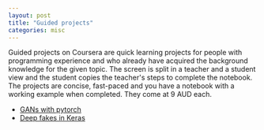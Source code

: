 ```yaml
---
layout: post
title: "Guided projects"
categories: misc
---
```


Guided projects on Coursera are quick learning projects for people with programming experience and who already have acquired the 
background knowledge for the given topic. The screen is split in a teacher and a student view and the student copies the teacher's steps 
to complete the notebook. The projects are concise, fast-paced and you have a notebook with a working example when completed. They come at 9 AUD each.  
- [GANs with pytorch](https://www.coursera.org/projects/deep-learning-with-pytorch-generative-adversarial-network)
- [Deep fakes in Keras](https://www.coursera.org/projects/deepfakes-keras)
